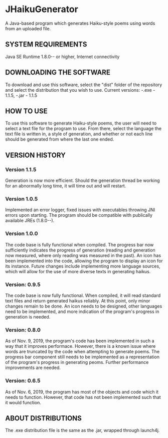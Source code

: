 # JHaikuGenerator
A Java-based program which generates Haiku-style poems using words from an uploaded file.

## SYSTEM REQUIREMENTS
Java SE Runtime 1.8.0-- or higher, 
Internet connectivity

## DOWNLOADING THE SOFTWARE
To download and use this software, select the "dist" folder of the repository and select the distribution that you wish to use.
Current versions:
  -.exe - 1.1.5, 
  -.jar - 1.1.5

## HOW TO USE
To use this software to generate Haiku-style poems, the user will need to select a text file for the program to use. From there, select the language the text file is written in, a style of generation, and whether or not each line should be generated from where the last one ended. 

## VERSION HISTORY
### Version 1.1.5
Generation is now more efficient. Should the generation thread be working for an abnormally long time, it will time out and will restart. 

### Version 1.0.5
Implemented an error logger, fixed issues with executables throwing JNI errors upon starting. The program should be compatible with publically available JREs (1.8.0--).

### Version 1.0.0
The code base is fully functional when compiled. The progress bar now sufficiently indicates the progress of generation (reading and generation now measured, where only reading was measured in the past). An icon has been implemented into the code, allowing the program to display an icon for its instance.
Future changes include implementing more language sources, which will allow for the use of more diverse texts in generating haikus.

### Version:  0.9.5
The code base is now fully functional. When compiled, it will read standard text files and return generated haikus reliably. At this point, only minor changes remain to be done. An icon needs to be designed, other languages need to be implemented, and more indication of the program's progress in generation is needed. 

### Version:  0.8.0
As of Nov. 9, 2019, the program's code has been implemented in such a way that it improves performace. However, there is a known issue where words are truncated by the code when attempting to generate poems. The progress bar component still needs to be implemented as a representation of the program's progress in generating peoms. Further performance improvements are needed.

### Version:  0.6.5
As of Nov. 6, 2019, the program has most of the objects and code which it needs to function. However, that code has not been implemented such that it would function.

## ABOUT DISTRIBUTIONS
The .exe distribution file is the same as the .jar, wrapped through launch4j. 
